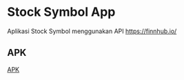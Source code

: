 # Stock Symbol App

Aplikasi Stock Symbol menggunakan API https://finnhub.io/

## APK
[APK](https://github.com/Harits19/stock_symbol_app/raw/main/app-release.apk)

